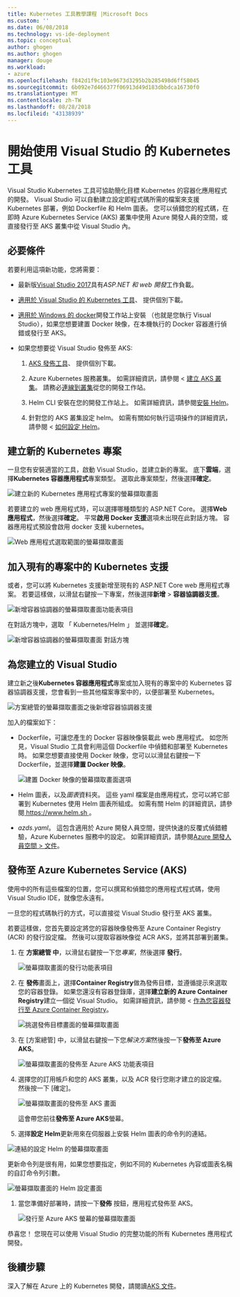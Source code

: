 ```yaml
---
title: Kubernetes 工具教學課程 |Microsoft Docs
ms.custom: ''
ms.date: 06/08/2018
ms.technology: vs-ide-deployment
ms.topic: conceptual
author: ghogen
ms.author: ghogen
manager: douge
ms.workload:
- azure
ms.openlocfilehash: f842d1f9c103e9673d3295b2b285498d6ff58045
ms.sourcegitcommit: 6b092e7d466377f06913d49d183dbbdca16730f0
ms.translationtype: MT
ms.contentlocale: zh-TW
ms.lasthandoff: 08/28/2018
ms.locfileid: "43138939"
---
```

# <a name="get-started-with-visual-studio-kubernetes-tools"></a>開始使用 Visual Studio 的 Kubernetes 工具

Visual Studio Kubernetes 工具可協助簡化目標 Kubernetes 的容器化應用程式的開發。 Visual Studio 可以自動建立設定即程式碼所需的檔案來支援 Kubernetes 部署，例如 Dockerfile 和 Helm 圖表。 您可以偵錯您的程式碼，在即時 Azure Kubernetes Service (AKS) 叢集中使用 Azure 開發人員的空間，或直接發行至 AKS 叢集中從 Visual Studio 內。

## <a name="prerequisites"></a>必要條件

若要利用這項新功能，您將需要：

- 最新版[Visual Studio 2017](https://visualstudio.microsoft.com/download)具有*ASP.NET 和 web 開發*工作負載。

- [適用於 Visual Studio 的 Kubernetes 工具](https://aka.ms/get-vsk8stools)、 提供個別下載。

- [適用於 Windows 的 docker](https://store.docker.com/editions/community/docker-ce-desktop-windows)開發工作站上安裝 （也就是您執行 Visual Studio），如果您想要建置 Docker 映像，在本機執行的 Docker 容器進行偵錯或發行至 AKS。

- 如果您想要從 Visual Studio 發佈至 AKS:

    1.  [AKS 發佈工具](https://aka.ms/get-vsk8spublish)、 提供個別下載。

    1.  Azure Kubernetes 服務叢集。 如需詳細資訊，請參閱 <<c0> [ 建立 AKS 叢集](/azure/aks/kubernetes-walkthrough-portal#create-aks-cluster)。 請務必[連線到叢集](/azure/aks/kubernetes-walkthrough#connect-to-the-cluster)從您的開發工作站。

    1.  Helm CLI 安裝在您的開發工作站上。 如需詳細資訊，請參閱[安裝 Helm](https://github.com/kubernetes/helm/blob/master/docs/install.md)。

    1.  針對您的 AKS 叢集設定 helm。 如需有關如何執行這項操作的詳細資訊，請參閱 <<c0> [ 如何設定 Helm](/azure/aks/kubernetes-helm#configure-helm)。

## <a name="create-a-new-kubernetes-project"></a>建立新的 Kubernetes 專案

一旦您有安裝適當的工具，啟動 Visual Studio，並建立新的專案。 底下**雲端**，選擇**Kubernetes 容器應用程式**專案類型。 選取此專案類型，然後選擇**確定**。

![建立新的 Kubernetes 應用程式專案的螢幕擷取畫面](media/k8s-tools-new-k8s-app.png)

若要建立的 web 應用程式時，可以選擇哪種類型的 ASP.NET Core。 選擇**Web 應用程式**，然後選擇**確定**。 平常**啟用 Docker 支援**選項未出現在此對話方塊。  容器應用程式預設會啟用 docker 支援 kubernetes。

![Web 應用程式選取範圍的螢幕擷取畫面](media/k8s-tools-web-app-selection-screen.png)

## <a name="add-kubernetes-support-to-an-existing-project"></a>加入現有的專案中的 Kubernetes 支援

或者，您可以將 Kubernetes 支援新增至現有的 ASP.NET Core web 應用程式專案。 若要這樣做，以滑鼠右鍵按一下專案，然後選擇**新增** > **容器協調器支援**。

![新增容器協調器的螢幕擷取畫面功能表項目](media/k8s-tools-add-container-orchestrator.png)

在對話方塊中，選取 「 Kubernetes/Helm 」 並選擇**確定**。

![新增容器協調器的螢幕擷取畫面 對話方塊](media/k8s-tools-add-container-orchestrator-dialog-box.PNG)

## <a name="what-visual-studio-creates-for-you"></a>為您建立的 Visual Studio

建立新之後**Kubernetes 容器應用程式**專案或加入現有的專案中的 Kubernetes 容器協調器支援，您會看到一些其他檔案專案中的，以便部署至 Kubernetes。

![方案總管的螢幕擷取畫面之後新增容器協調器支援](media/k8s-tools-solution-explorer.png)

加入的檔案如下：

- Dockerfile，可讓您產生的 Docker 容器映像裝載此 web 應用程式。 如您所見，Visual Studio 工具會利用這個 Dockerfile 中偵錯和部署至 Kubernetes 時。 如果您想要直接使用 Docker 映像，您可以以滑鼠右鍵按一下 Dockerfile，並選擇**建置 Docker 映像**。

   ![建置 Docker 映像的螢幕擷取畫面選項](media/k8s-tools-build-docker-image.png)

- Helm 圖表，以及*圖表*資料夾。 這些 yaml 檔案是由應用程式，您可以將它部署到 Kubernetes 使用 Helm 圖表所組成。 如需有關 Helm 的詳細資訊，請參閱[ https://www.helm.sh ](https://www.helm.sh)。

- *azds.yaml*。 這包含適用於 Azure 開發人員空間，提供快速的反覆式偵錯體驗，Azure Kubernetes 服務中的設定。 如需詳細資訊，請參閱[Azure 開發人員空間 > 文件](https://docs.microsoft.com/azure/dev-spaces/azure-dev-spaces)。

## <a name="publish-to-azure-kubernetes-service-aks"></a>發佈至 Azure Kubernetes Service (AKS)

使用中的所有這些檔案的位置，您可以撰寫和偵錯您的應用程式程式碼，使用 Visual Studio IDE，就像您永遠有。

一旦您的程式碼執行的方式，可以直接從 Visual Studio 發行至 AKS 叢集。

若要這樣做，您首先要設定將您的容器映像發佈至 Azure Container Registry (ACR) 的發行設定檔。 然後可以提取容器映像從 ACR AKS，並將其部署到叢集。

1. 在 **方案總管 中**，以滑鼠右鍵按一下您*專案*，然後選擇 **發行**。

   ![螢幕擷取畫面的發行功能表項目](media/k8s-tools-publish-project.png)

1. 在 **發佈**畫面上，選擇**Container Registry**做為發佈目標，並遵循提示來選取您的容器登錄。 如果您還沒有容器登錄庫，選擇**建立新的 Azure Container Registry**建立一個從 Visual Studio。 如需詳細資訊，請參閱 <<c0> [ 作為您容器發行至 Azure Container Registry](#publish-your-container-to-azure-container-registry)。

   ![挑選發佈目標畫面的螢幕擷取畫面](media/k8s-tools-publish-to-acr.png)

1. 在 [方案總管] 中，以滑鼠右鍵按一下您*解決方案*然後按一下**發佈至 Azure AKS**。

   ![螢幕擷取畫面的發佈至 Azure AKS 功能表項目](media/k8s-tools-publish-solution.png)

1. 選擇您的訂用帳戶和您的 AKS 叢集，以及 ACR 發行您剛才建立的設定檔。 然後按一下 [確定]。 

   ![螢幕擷取畫面的發佈至 AKS 畫面](media/k8s-tools-publish-to-aks.png)

   這會帶您前往**發佈至 Azure AKS**螢幕。

1.  選擇**設定 Helm**更新用來在伺服器上安裝 Helm 圖表的命令列的連結。

   ![連結的設定 Helm 的螢幕擷取畫面](media/k8s-tools-configure-helm.png)

   更新命令列是很有用，如果您想要指定，例如不同的 Kubernetes 內容或圖表名稱的自訂命令列引數。

   ![螢幕擷取畫面的 Helm 設定畫面](media/k8s-tools-helm-configure-screen.png)

1. 當您準備好部署時，請按一下**發佈** 按鈕，應用程式發佈至 AKS。

   ![發行至 Azure AKS 螢幕的螢幕擷取畫面](media/k8s-tools-publish-screen.png)

恭喜您！ 您現在可以使用 Visual Studio 的完整功能的所有 Kubernetes 應用程式開發。

## <a name="next-steps"></a>後續步驟

深入了解在 Azure 上的 Kubernetes 開發，請閱讀[AKS 文件](/azure/aks)。
